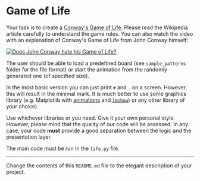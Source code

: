 # Game of Life

Your task is to create a [Conway's Game of Life](https://en.wikipedia.org/wiki/Conway%27s_Game_of_Life). Please read the Wikipedia article carefully to understand the game rules. You can also watch the video with an explanation of Conway's Game of Life from John Conway himself:

[![Does John Conway hate his Game of Life?](https://img.youtube.com/vi/E8kUJL04ELA/0.jpg)](https://www.youtube.com/watch?v=E8kUJL04ELA)

The user should be able to load a predefined board (see `sample_patterns` folder for the file format) or start the animation from the randomly generated one (of specified size).

In the most basic version you can just print `#` and `.` on a screen. However, this will result in the minimal mark. It is much better to use some graphics library (e.g. Matplotlib with [animations](https://jakevdp.github.io/blog/2012/08/18/matplotlib-animation-tutorial/) and [`imshow`](https://matplotlib.org/api/_as_gen/matplotlib.pyplot.imshow.html)) or any other library of your choice).

Use whichever libraries or you need. Give it your own personal style. However, please mind that the quality of our code will be assessed. In any case, your code **must** provide a good separation between the logic and the presentation layer.

The main code must be run in the `life.py` file.

<hr/>

Change the contents of this `README.md` file to the elegant description of your project.
